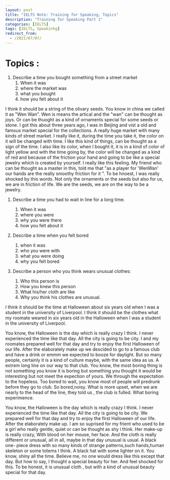 ```yaml
---
layout: post
title: "IELTS Note: Training for Speaking, Topics"
description: "Training for Speaking Part 1"
categories: [IELTS]
tags: [IELTS, Speakinhg]
redirect_from:
  - /2021/07/07/
---
```




# Topics :
1. Describe a time you bought something from a street market
   1. When it was
   2. where the market was 
   3. what you bought 
   4. how you felt about it

I think it should be a string of the olivary seeds. You know in china we called it as "Wen Wan". Wen is means the artical and the "wan" can be thought as joys. Or can be thuoght as a kind of ornaments special for some seeds or stone. I got this about three years ago, I was in Beijing and vist a old and famous market special for the collections. A really huge market with many kinds of street market. 
I really like it, during the time you take it, the color on it will be changed with time. I like this kind of things, can be thought as a sign of the time. I also like its color, when I bought it, it is in a kind of color of light yellow and with the time going by, the color will be changed as a kind of red and because of the friction your hand and going to be like a special jewelry which is created by yourself. I really like this feeling. My friend who can be thought as a master in this, told me that "as a player for 'WenWan' our hands are the really smoothy friction for it ". To be hnoest, I was really shocked by this words. Not only the ornaments or the seeds but also for us, we are in friction of life. We are the seeds, we are on the way to be a jewelry. 


1. Describe a time you had to wait in line for a long time.
   1. When it was 
   2. where you were
   3. why you were there
   4. how you felt about it 
2. Describe a time when you felt bored 
   1. when it was
   2. who you were with
   3. what you were doing 
   4. why you felt bored

3. Describe a person who you think wears unusual clothes:
   1. Who this person is
   2. How you knew this person
   3. What his/her cloth are like 
   4. Why you think his clothes are unusual.


I think it should be the time at Halloween about six years old when I was a student in the university of Liverpool.
I think it should be the clothes what my roomate weared in six years old in the Halloween when I was a student in the university of Liverpool.

You know, the Halloween is the day which is really crazy I think. I never experienced the time like that day. All the city is going to be city. I and my roomates prepared well for that day and try to enjoy the first Halloween of our life. After the elaborately make up we descided to go to a famous club and have a drink or emmm we expected to booze for daylight. But so many people, certainly it is a kind of culture maybe, with the same idea as us. A extrem long line on our way to that club. You know, the most boring thing is not something you know it is boring but something you thought it would be interesting but not meet the expection of yours. We through the expectation to the hopeless. Too bored to wait, you know most of people will predrunk before they go to club. So bored,noisy. What is more upset, when we are nearly to the head of the line, they told us , the club is fulled. What boring experimence.

You know, the Halloween is the day which is really crazy I think. I never experienced the time like that day. All the city is going to be city. We prepared well for that day and try to enjoy the first Halloween of our life. After the elaborately make up. I am so suprised for my frient who used to be a girl who really gentle, quiet or can be thought as shy i think. Her make-up is really crazy, With blood on her mouse, her face. And the cloth is really different or unusual, all in all, maybe in that day unusual is usual. A black one- piece dress with so many kinds of strange patterns,such hands,human skeleton or some totems I think. A black hat with some lighter on it. You know, shiny all the time. Believe me, no one would dress like this except that day. But how to say, I thought a special beauty for her. And feel shocked for this. To be honest, it is unusual cloth , but with a kind of unusual beauty special for that day.